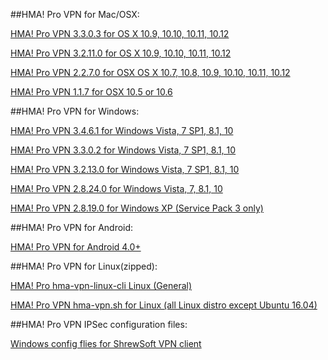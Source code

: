##HMA! Pro VPN for Mac/OSX:

[HMA! Pro VPN 3.3.0.3 for OS X 10.9, 10.10, 10.11, 10.12](https://github.com/Privax/downloads/blob/master/HMA-Pro-VPN-macOS-3.3.0.3.dmg)

[HMA! Pro VPN 3.2.11.0 for OS X 10.9, 10.10, 10.11, 10.12](https://github.com/Privax/downloads/blob/master/HMA-Pro-VPN-macOS-3.2.11.0.dmg)

[HMA! Pro VPN 2.2.7.0 for OSX  OS X 10.7, 10.8, 10.9, 10.10, 10.11, 10.12](https://github.com/Privax/downloads/blob/master/HMA-Pro-VPN-2.2.7.0.pkg)

[HMA! Pro VPN 1.1.7 for OSX  10.5 or 10.6](https://github.com/Privax/downloads/blob/master/HMA-Pro-VPN-1.1.7-install.dmg)

##HMA! Pro VPN for Windows:

[HMA! Pro VPN 3.4.6.1 for Windows Vista, 7 SP1, 8.1, 10](https://github.com/Privax/downloads/blob/master/HMA-Pro-VPN-3.4.6.1-install.exe)

[HMA! Pro VPN 3.3.0.2 for Windows Vista, 7 SP1, 8.1, 10](https://github.com/Privax/downloads/blob/master/HMA-Pro-VPN-3.3.0.2-install.exe)

[HMA! Pro VPN 3.2.13.0 for Windows Vista, 7 SP1, 8.1, 10](https://github.com/Privax/downloads/blob/master/HMA-Pro-VPN-3.2.13.0-install.exe)

[HMA! Pro VPN 2.8.24.0 for Windows Vista, 7, 8.1, 10](https://github.com/Privax/downloads/blob/master/HMA-Pro-VPN-2.8.24.0-installer.exe)

[HMA! Pro VPN 2.8.19.0 for Windows XP (Service Pack 3 only)](https://github.com/Privax/downloads/blob/master/HMA-Pro-VPN-2.8.19.0-install.exe)

##HMA! Pro VPN for Android:

[HMA! Pro VPN for Android 4.0+](https://github.com/Privax/downloads/raw/master/hma-vpn-wifi-security%202.2.2.120.1.apk)

##HMA! Pro VPN for Linux(zipped):

[HMA! Pro hma-vpn-linux-cli Linux (General)](https://github.com/Privax/downloads/blob/master/hma-vpn-linux-cli.zip)

[HMA! Pro VPN hma-vpn.sh for Linux (all Linux distro except Ubuntu 16.04)](https://github.com/Privax/downloads/blob/master/hma-vpn.sh)

##HMA! Pro VPN IPSec configuration files:

[Windows config flies for ShrewSoft VPN client](https://github.com/Privax/downloads/raw/master/IPsec-config-files.zip)
